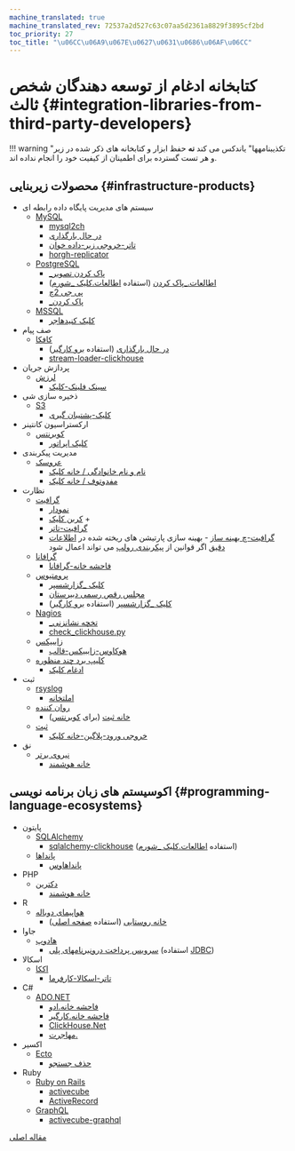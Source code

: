 ```yaml
---
machine_translated: true
machine_translated_rev: 72537a2d527c63c07aa5d2361a8829f3895cf2bd
toc_priority: 27
toc_title: "\u06CC\u06A9\u067E\u0627\u0631\u0686\u06AF\u06CC"
---
```


# کتابخانه ادغام از توسعه دهندگان شخص ثالث {#integration-libraries-from-third-party-developers}

!!! warning "تکذیبنامهها"
    یاندکس می کند **نه** حفظ ابزار و کتابخانه های ذکر شده در زیر و هر تست گسترده برای اطمینان از کیفیت خود را انجام نداده اند.

## محصولات زیربنایی {#infrastructure-products}

-   سیستم های مدیریت پایگاه داده رابطه ای
    -   [MySQL](https://www.mysql.com)
        -   [mysql2ch](https://github.com/long2ice/mysql2ch)
        -   [در حال بارگذاری](https://github.com/sysown/proxysql/wiki/ClickHouse-Support)
        -   [تاتر-خروجی زیر-داده خوان](https://github.com/Altinity/clickhouse-mysql-data-reader)
        -   [horgh-replicator](https://github.com/larsnovikov/horgh-replicator)
    -   [PostgreSQL](https://www.postgresql.org)
        -   [_پاک کردن تصویر](https://github.com/Percona-Lab/clickhousedb_fdw)
        -   [اطالعات._پاک کردن](https://github.com/Infinidat/infi.clickhouse_fdw) (استفاده [اطالعات.کلیک _شورم](https://github.com/Infinidat/infi.clickhouse_orm))
        -   [پی جی 2چ](https://github.com/mkabilov/pg2ch)
        -   [_پاک کردن](https://github.com/adjust/clickhouse_fdw)
    -   [MSSQL](https://en.wikipedia.org/wiki/Microsoft_SQL_Server)
        -   [کلیک کنیدهاجر](https://github.com/zlzforever/ClickHouseMigrator)
-   صف پیام
    -   [کافکا](https://kafka.apache.org)
        -   [در حال بارگذاری](https://github.com/housepower/clickhouse_sinker) (استفاده [برو کارگیر](https://github.com/ClickHouse/clickhouse-go/))
        -   [stream-loader-clickhouse](https://github.com/adform/stream-loader)
-   پردازش جریان
    -   [لرزش](https://flink.apache.org)
        -   [سینک فلینک-کلیک](https://github.com/ivi-ru/flink-clickhouse-sink)
-   ذخیره سازی شی
    -   [S3](https://en.wikipedia.org/wiki/Amazon_S3)
        -   [کلیک-پشتیبان گیری](https://github.com/AlexAkulov/clickhouse-backup)
-   ارکستراسیون کانتینر
    -   [کوبرنتس](https://kubernetes.io)
        -   [کلیک اپراتور](https://github.com/Altinity/clickhouse-operator)
-   مدیریت پیکربندی
    -   [عروسک](https://puppet.com)
        -   [نام و نام خانوادگی / خانه کلیک](https://forge.puppet.com/innogames/clickhouse)
        -   [مفدوتوف / خانه کلیک](https://forge.puppet.com/mfedotov/clickhouse)
-   نظارت
    -   [گرافیت](https://graphiteapp.org)
        -   [نمودار](https://github.com/yandex/graphouse)
        -   [کربن کلیک](https://github.com/lomik/carbon-clickhouse) +
        -   [گرافیت-تاتر](https://github.com/lomik/graphite-clickhouse)
        -   [گرافیت-چ بهینه ساز](https://github.com/innogames/graphite-ch-optimizer) - بهینه سازی پارتیشن های ریخته شده در [اطلاعات دقیق](../../engines/table-engines/mergetree-family/graphitemergetree.md#graphitemergetree) اگر قوانین از [پیکربندی رولپ](../../engines/table-engines/mergetree-family/graphitemergetree.md#rollup-configuration) می تواند اعمال شود
    -   [گرافانا](https://grafana.com/)
        -   [فاحشه خانه-گرافانا](https://github.com/Vertamedia/clickhouse-grafana)
    -   [پرومتیوس](https://prometheus.io/)
        -   [کلیک _گزارشسپر](https://github.com/f1yegor/clickhouse_exporter)
        -   [مجلس رقص رسمی دبیرستان](https://github.com/Percona-Lab/PromHouse)
        -   [کلیک _گزارشسپر](https://github.com/hot-wifi/clickhouse_exporter) (استفاده [برو کارگیر](https://github.com/kshvakov/clickhouse/))
    -   [Nagios](https://www.nagios.org/)
        -   [_تخچه نشانزنی](https://github.com/exogroup/check_clickhouse/)
        -   [check_clickhouse.py](https://github.com/innogames/igmonplugins/blob/master/src/check_clickhouse.py)
    -   [زاببیکس](https://www.zabbix.com)
        -   [هوکاوس-زاببیکس-قالب](https://github.com/Altinity/clickhouse-zabbix-template)
    -   [کلیپ برد چند منظوره](https://sematext.com/)
        -   [ادغام کلیک](https://github.com/sematext/sematext-agent-integrations/tree/master/clickhouse)
-   ثبت
    -   [rsyslog](https://www.rsyslog.com/)
        -   [املتخانه](https://www.rsyslog.com/doc/master/configuration/modules/omclickhouse.html)
    -   [روان کننده](https://www.fluentd.org)
        -   [خانه ثبت](https://github.com/flant/loghouse) (برای [کوبرنتس](https://kubernetes.io))
    -   [ثبت](https://www.sematext.com/logagent)
        -   [خروجی ورود-پلاگین-خانه کلیک](https://sematext.com/docs/logagent/output-plugin-clickhouse/)
-   نق
    -   [نیروی برتر](https://dev.maxmind.com/geoip/)
        -   [خانه هوشمند](https://github.com/AlexeyKupershtokh/clickhouse-maxmind-geoip)

## اکوسیستم های زبان برنامه نویسی {#programming-language-ecosystems}

-   پایتون
    -   [SQLAlchemy](https://www.sqlalchemy.org)
        -   [sqlalchemy-clickhouse](https://github.com/cloudflare/sqlalchemy-clickhouse) (استفاده [اطالعات.کلیک _شورم](https://github.com/Infinidat/infi.clickhouse_orm))
    -   [پانداها](https://pandas.pydata.org)
        -   [پانداهاوس](https://github.com/kszucs/pandahouse)
-   PHP
    -   [دکترین](https://www.doctrine-project.org/)
        -   [خانه هوشمند](https://packagist.org/packages/friendsofdoctrine/dbal-clickhouse)
-   R
    -   [هواپیمای دوباله](https://db.rstudio.com/dplyr/)
        -   [خانه روستایی](https://github.com/IMSMWU/RClickHouse) (استفاده [صفحه اصلی](https://github.com/artpaul/clickhouse-cpp))
-   جاوا
    -   [هادوپ](http://hadoop.apache.org)
        -   [سرویس پرداخت درونبرنامهای پلی](https://github.com/jaykelin/clickhouse-hdfs-loader) (استفاده [JDBC](../../sql-reference/table-functions/jdbc.md))
-   اسکالا
    -   [اککا](https://akka.io)
        -   [تاتر-اسکالا-کارفرما](https://github.com/crobox/clickhouse-scala-client)
-   C#
    -   [ADO.NET](https://docs.microsoft.com/en-us/dotnet/framework/data/adonet/ado-net-overview)
        -   [فاحشه خانه.ادو](https://github.com/killwort/ClickHouse-Net)
        -   [فاحشه خانه.کارگیر](https://github.com/DarkWanderer/ClickHouse.Client)
        -   [ClickHouse.Net](https://github.com/ilyabreev/ClickHouse.Net)
        -   [مهاجرت.](https://github.com/ilyabreev/ClickHouse.Net.Migrations)
-   اکسیر
    -   [Ecto](https://github.com/elixir-ecto/ecto)
        -   [حذف جستجو](https://github.com/appodeal/clickhouse_ecto)
-   Ruby
    -   [Ruby on Rails](https://rubyonrails.org/)
        -   [activecube](https://github.com/bitquery/activecube)
        -   [ActiveRecord](https://github.com/PNixx/clickhouse-activerecord)        
    -   [GraphQL](https://github.com/graphql)
        -   [activecube-graphql](https://github.com/bitquery/activecube-graphql)
        
[مقاله اصلی](https://clickhouse.tech/docs/en/interfaces/third-party/integrations/) <!--hide-->
